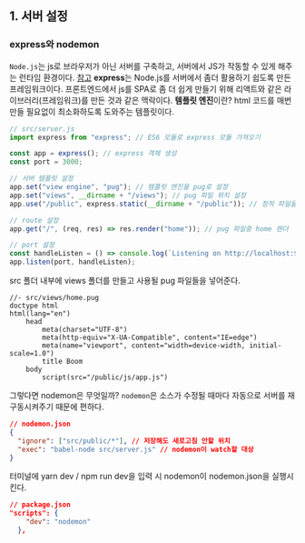## 1. 서버 설정

### express와 nodemon

`Node.js`는 js로 브라우저가 아닌 서버를 구축하고, 서버에서 JS가 작동할 수 있게 해주는 런타임 환경이다. [참고](https://ninjaggobugi.tistory.com/9)
**express**는 Node.js를 서버에서 좀더 활용하기 쉽도록 만든 프레임워크이다. 프론트엔드에서 js를 SPA로 좀 더 쉽게 만들기 위해 리액트와 같은 라이브러리(프레임워크)를 만든 것과 같은 맥락이다.
**템플릿 엔진**이란?
html 코드를 매번 만들 필요없이 최소화하도록 도와주는 템플릿이다.

```js
// src/server.js
import express from "express"; // ES6 모듈로 express 모듈 가져오기

const app = express(); // express 객체 생성
const port = 3000;

// 서버 템플릿 설정
app.set("view engine", "pug"); // 템플릿 엔진을 pug로 설정
app.set("views", __dirname + "/views"); // pug 파일 위치 설정
app.use("/public", express.static(__dirname + "/public")); // 정적 파일을 제공할 폴더의 가상 경로 설정

// route 설정
app.get("/", (req, res) => res.render("home")); // pug 파일중 home 렌더

// port 설정
const handleListen = () => console.log(`Listening on http://localhost:${port}`);
app.listen(port, handleListen);
```

src 폴더 내부에 views 폴더를 만들고 사용될 pug 파일들을 넣어준다.

```pug
//- src/views/home.pug
doctype html
html(lang="en")
	head
		meta(charset="UTF-8")
		meta(http-equiv="X-UA-Compatible", content="IE=edge")
		meta(name="viewport", content="width=device-width, initial-scale=1.0")
		title Boom
	body
		script(src="/public/js/app.js")
```

그렇다면 nodemon은 무엇일까?
`nodemon`은 소스가 수정될 때마다 자동으로 서버를 재구동시켜주기 때문에 편하다.

```json
// nodemon.json
{
  "ignore": ["src/public/*"], // 저장해도 새로고침 안할 위치
  "exec": "babel-node src/server.js" // nodemon이 watch할 대상
}
```

터미널에 yarn dev / npm run dev을 입력 시 nodemon이 nodemon.json을 실행시킨다.

```json
// package.json
"scripts": {
    "dev": "nodemon"
  },
```
